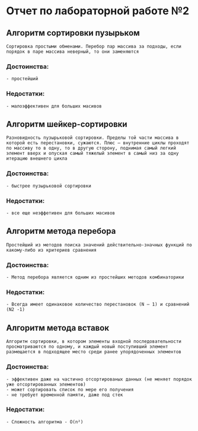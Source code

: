 # Отчет по лабораторной работе №2

## Алгоритм сортировки пузырьком
    Сортировка простыми обменами. Перебор пар массива за подходы, если порядок в паре массива неверный, то они заменяются

### Достоинства:
    - простейший

### Недостатки:
    - малоэффективен для больших масивов

## Алгоритм шейкер-сортировки
    Разновидность пузырьковой сортировки. Пределы той части массива в которой есть перестановки, сужаются. Плюс – внутренние циклы проходят по массиву то в одну, то в другую сторону, поднимая самый легкий элемент вверх и опуская самый тяжелый элемент в самый низ за одну итерацию внешнего цикла

### Достоинства:
    - быстрее пузырьковой сортировки

### Недостатки:
    - все еще неэффетивен для больших масивов

## Алгоритм метода перебора
    Простейший из методов поиска значений действительно-значных функций по какому-либо из критериев сравнения

### Достоинства:
    - Метод перебора является одним из простейших методов комбинаторики

### Недостатки:
    - Всегда имеет одинаковое количество перестановок (N – 1) и сравнений (N2 -1)

## Алгоритм метода вставок
    Алгоритм сортировки, в котором элементы входной последовательности просматриваются по одному, и каждый новый поступивший элемент размещается в подходящее место среди ранее упорядоченных элементов

### Достоинства:
    - эффективен даже на частично отсортированых данных (не меняет порядок уже отсортированных элементов)
    - может сортировать список по мере его получения
    - не требует временной памяти, даже под стек

### Недостатки:
    - Сложность алгоритма - O(n²)
